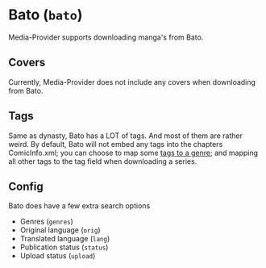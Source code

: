 # Bato (`bato`)

Media-Provider supports downloading manga's from Bato.

## Covers
Currently, Media-Provider does not include any covers when downloading from Bato.

## Tags

Same as dynasty, Bato has a LOT of tags. And most of them are rather weird. By default, Bato will not embed
any tags into the chapters ComicInfo.xml; you can choose to map some [tags to a genre](./preferences); and
mapping all other tags to the tag field when downloading a series.

## Config

Bato does have a few extra search options

- Genres (`genres`)
- Original language (`orig`)
- Translated language (`lang`)
- Publication status (`status`)
- Upload status (`upload`)